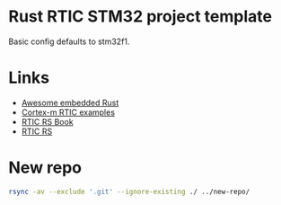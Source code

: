 # Rust RTIC STM32 project template

Basic config defaults to stm32f1.

# Links

* [Awesome embedded Rust](https://github.com/rust-embedded/awesome-embedded-rust)
* [Cortex-m RTIC examples](https://github.com/rtic-rs/cortex-m-rtic/tree/master/examples)
* [RTIC RS Book](https://rtic.rs/0.5/book/en/)
* [RTIC RS](https://github.com/rtic-rs)


# New repo

```bash
rsync -av --exclude '.git' --ignore-existing ./ ../new-repo/
```
